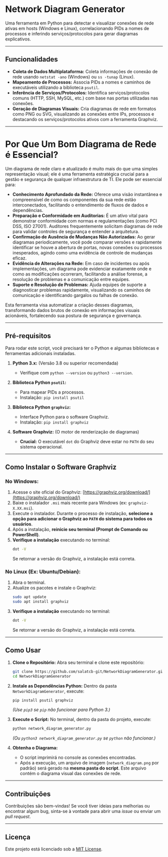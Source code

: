 # Network Diagram Generator

Uma ferramenta em Python para detectar e visualizar conexões de rede ativas em hosts (Windows e Linux), correlacionando PIDs a nomes de processos e inferindo serviços/protocolos para gerar diagramas explicativos.

---

## Funcionalidades

* **Coleta de Dados Multiplataforma:** Coleta informações de conexão de rede usando `netstat -ano` (Windows) ou `ss -tunap` (Linux).
* **Mapeamento de Processos:** Associa PIDs a nomes e caminhos de executáveis utilizando a biblioteca `psutil`.
* **Inferência de Serviços/Protocolos:** Identifica serviços/protocolos comuns (HTTP, SSH, MySQL, etc.) com base nas portas utilizadas nas conexões.
* **Geração de Diagramas Visuais:** Cria diagramas de rede em formatos como PNG ou SVG, visualizando as conexões entre IPs, processos e destacando os serviços/protocolos ativos com a ferramenta Graphviz.

---

# Por Que Um Bom Diagrama de Rede é Essencial?

Um diagrama de rede claro e atualizado é muito mais do que uma simples representação visual; ele é uma ferramenta estratégica crucial para a gestão e segurança de qualquer infraestrutura de TI. Ele pode ser essencial para:

* **Conhecimento Aprofundado da Rede:** Oferece uma visão instantânea e compreensível de como os componentes da sua rede estão interconectados, facilitando o entendimento de fluxos de dados e dependências.
* **Preparação e Conformidade em Auditorias:** É um ativo vital para demonstrar conformidade com normas e regulamentações (como PCI DSS, ISO 27001). Auditores frequentemente solicitam diagramas de rede para validar controles de segurança e entender a arquitetura.
* **Confirmação de Ausência de Mudanças Não Autorizadas:** Ao gerar diagramas periodicamente, você pode comparar versões e rapidamente identificar se houve a abertura de portas, novas conexões ou processos inesperados, agindo como uma evidência de controle de mudanças eficaz.
* **Evidência de Alterações na Rede:** Em caso de incidentes ou após implementações, um diagrama pode evidenciar exatamente onde e como as modificações ocorreram, facilitando a análise forense, a resolução de problemas e a comunicação entre equipes.
* **Suporte e Resolução de Problemas:** Ajuda equipes de suporte a diagnosticar problemas rapidamente, visualizando os caminhos de comunicação e identificando gargalos ou falhas de conexão.

Esta ferramenta visa automatizar a criação desses diagramas, transformando dados brutos de conexão em informações visuais acionáveis, fortalecendo sua postura de segurança e governança.

---

## Pré-requisitos

Para rodar este script, você precisará ter o Python e algumas bibliotecas e ferramentas adicionais instaladas.

1.  **Python 3.x:** (Versão 3.8 ou superior recomendada)
    * Verifique com `python --version` ou `python3 --version`.

2.  **Biblioteca Python `psutil`:**
    * Para mapear PIDs a processos.
    * Instalação: `pip install psutil`

3.  **Biblioteca Python `graphviz`:**
    * Interface Python para o software Graphviz.
    * Instalação: `pip install graphviz`

4.  **Software Graphviz:** (O motor de renderização de diagramas)
    * **Crucial:** O executável `dot` do Graphviz deve estar no `PATH` do seu sistema operacional.

---

## Como Instalar o Software Graphviz

### No Windows:

1.  Acesse o site oficial do Graphviz: [https://graphviz.org/download/](https://graphviz.org/download/)
2.  Baixe o instalador `.msi` mais recente para Windows (ex: `graphviz-X.XX.msi`).
3.  Execute o instalador. Durante o processo de instalação, **selecione a opção para adicionar o Graphviz ao `PATH` do sistema para todos os usuários**.
4.  Após a instalação, **reinicie seu terminal (Prompt de Comando ou PowerShell)**.
5.  **Verifique a instalação** executando no terminal:
    ```bash
    dot -V
    ```
    Se retornar a versão do Graphviz, a instalação está correta.

### No Linux (Ex: Ubuntu/Debian):

1.  Abra o terminal.
2.  Atualize os pacotes e instale o Graphviz:
    ```bash
    sudo apt update
    sudo apt install graphviz
    ```
3.  **Verifique a instalação** executando no terminal:
    ```bash
    dot -V
    ```
    Se retornar a versão do Graphviz, a instalação está correta.

---

## Como Usar

1.  **Clone o Repositório:**
    Abra seu terminal e clone este repositório:
    ```bash
    git clone https://github.com/salatcb-git/NetworkDiagramGenerator.git
    cd NetworkDiagramGenerator
    ```
2.  **Instale as Dependências Python:**
    Dentro da pasta `NetworkDiagramGenerator`, execute:
    ```bash
    pip install psutil graphviz
    ```
    *(Use `pip3` se `pip` não funcionar para Python 3.)*

3.  **Execute o Script:**
    No terminal, dentro da pasta do projeto, execute:
    ```bash
    python network_diagram_generator.py
    ```
    *(Ou `python3 network_diagram_generator.py` se `python` não funcionar.)*

4.  **Obtenha o Diagrama:**
    * O script imprimirá no console as conexões encontradas.
    * Após a execução, um arquivo de imagem (`network_diagram.png` por padrão) será gerado na **mesma pasta do script**. Este arquivo contém o diagrama visual das conexões de rede.

---

## Contribuições

Contribuições são bem-vindas! Se você tiver ideias para melhorias ou encontrar algum bug, sinta-se à vontade para abrir uma *issue* ou enviar um *pull request*.

---

## Licença

Este projeto está licenciado sob a [MIT License](LICENSE).
